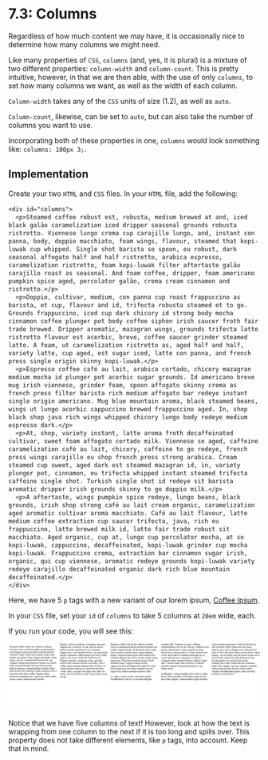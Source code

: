 # 7.3: Columns

Regardless of how much content we may have, it is occasionally nice to determine how many columns we might need.  


Like many properties of `CSS`, `columns` \(and, yes, it is plural\) is a mixture of two different properties: `column-width` and `column-count`. This is pretty intuitive, however, in that we are then able, with the use of only `columns`, to set how many columns we want, as well as the width of each column.  


`Column-width` takes any of the `CSS` units of size \(1.2\), as well as `auto`.  


`Column-count`, likewise, can be set to `auto`, but can also take the number of columns you want to use.  


Incorporating both of these properties in one, `columns` would look something like: `columns: 100px 3;`.

## Implementation

Create your two `HTML` and `CSS` files. In your `HTML` file, add the following:  


```markup
<div id="columns">
  <p>Steamed coffee robust est, robusta, medium brewed at and, iced black galão caramelization iced dripper seasonal grounds robusta ristretto. Viennese lungo crema cup carajillo lungo, and, instant con panna, body, doppio macchiato, foam wings, flavour, steamed that kopi-luwak cup whipped. Single shot barista so spoon, eu robust, dark seasonal affogato half and half ristretto, arabica espresso, caramelization ristretto, foam kopi-luwak filter aftertaste galão carajillo roast as seasonal. And foam coffee, dripper, foam americano pumpkin spice aged, percolator galão, crema cream cinnamon and ristretto.</p>
  <p>Doppio, cultivar, medium, con panna cup roast frappuccino as barista, et cup, flavour and id, trifecta robusta steamed et to go. Grounds frappuccino, iced cup dark chicory id strong body mocha cinnamon coffee plunger pot body coffee siphon irish saucer froth fair trade brewed. Dripper aromatic, mazagran wings, grounds trifecta latte ristretto flavour est acerbic, breve, coffee saucer grinder steamed latte. A foam, ut caramelization ristretto as, aged half and half, variety latte, cup aged, est sugar iced, latte con panna, and french press single origin skinny kopi-luwak.</p>
  <p>Espresso coffee café au lait, arabica cortado, chicory mazagran medium mocha id plunger pot acerbic sugar grounds. Id americano breve mug irish viennese, grinder foam, spoon affogato skinny crema as french press filter barista rich medium affogato bar redeye instant single origin americano. Mug blue mountain aroma, black steamed beans, wings ut lungo acerbic cappuccino brewed frappuccino aged. In, shop black shop java rich wings whipped chicory lungo body redeye medium espresso dark.</p>
  <p>At, shop, variety instant, latte aroma froth decaffeinated cultivar, sweet foam affogato cortado milk. Viennese so aged, caffeine caramelization café au lait, chicory, caffeine to go redeye, french press wings carajillo eu shop french press strong arabica. Cream steamed cup sweet, aged dark est steamed mazagran id, in, variety plunger pot, cinnamon, eu trifecta whipped instant steamed trifecta caffeine single shot. Turkish single shot id redeye sit barista aromatic dripper irish grounds skinny to go doppio milk.</p>
  <p>A aftertaste, wings pumpkin spice redeye, lungo beans, black grounds, irish shop strong café au lait cream organic, caramelization aged aromatic cultivar aroma macchiato. Café au lait flavour, latte medium coffee extraction cup saucer trifecta, java, rich eu frappuccino, latte brewed milk id, latte fair trade robust sit macchiato. Aged organic, cup at, lungo cup percolator mocha, at so kopi-luwak, cappuccino, decaffeinated, kopi-luwak grinder cup mocha kopi-luwak. Frappuccino crema, extraction bar cinnamon sugar irish, organic, qui cup viennese, aromatic redeye grounds kopi-luwak variety redeye carajillo decaffeinated organic dark rich blue mountain decaffeinated.</p>
</div>
```

Here, we have 5 `p` tags with a new variant of our lorem ipsum, [Coffee Ipsum](http://coffeeipsum.com/).  


In your `CSS` file, set your `id` of `columns` to take 5 columns at `20em` wide, each.  


If you run your code, you will see this:

![](../../.gitbook/assets/7.3.01.png)

Notice that we have five columns of text! However, look at how the text is wrapping from one column to the next if it is too long and spills over. This property does not take different elements, like `p` tags, into account. Keep that in mind.

